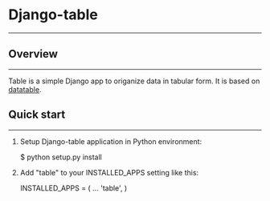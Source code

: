 # Django-table

_____________________________________________________________________

## Overview
_____________________________________________________________________
Table is a simple Django app to origanize data in tabular form.
It is based on [datatable](http://datatables.net).

## Quick start
_____________________________________________________________________
1. Setup Django-table application in Python environment:

   <p>$ python setup.py install</p>

2. Add "table" to your INSTALLED_APPS setting like this:

   <p>INSTALLED_APPS = (
          ...
          'table',
      )</p>

